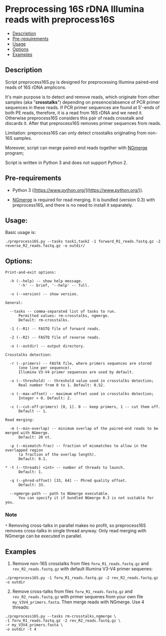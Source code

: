 # Preprocessing 16S rDNA Illumina reads with preprocess16S

- [Description](#description)
- [Pre-requirements](#pre-requirements)
- [Usage](#usage)
- [Options](#options)
- [Examples](#examples)

## Description

Script preprocess16S.py is designed for preprocessing Illumina paired-end reads of 16S rDNA amplicons.

It's main purpose is to detect and remove reads, which originate from other samples (aka "**crosstalks**") depending on presence/absence of PCR primer sequences in these reads. If PCR primer sequences are found at 5'-ends of both PE reads, therefore, it is a read from 16S rDNA and we need it. Otherwise preprocess16S considers this pair of reads crosstalk and discards it. After that preprocess16S removes primer sequences from reads.

Limitation: preprocess16S can only detect crosstalks originating from non-16S samples.

Moreover, script can merge paired-end reads together with [NGmerge](https://github.com/jsh58/NGmerge) program;

Script is written in Python 3 and does not support Python 2.

## Pre-requirements

- Python 3 ([https://www.python.org/](https://www.python.org/)).

- [NGmerge](https://github.com/harvardinformatics/NGmerge) is required for read merging. It is bundled (version 0.3) with preprocess16S, and there is no need to install it separately.

## Usage:

Basic usage is:

```
./preprocess16S.py --tasks task1,task2 -1 forward_R1_reads.fastq.gz -2 reverse_R2_reads.fastq.gz -o outdir/
```

## Options:

```
Print-and-exit options:

  -h (--help) -- show help message.
      '-h' -- brief, '--help' -- full.

  -v (--version) -- show version.

General:

  --tasks -- comma-separated list of tasks to run.
      Permitted values: rm-crosstalks, ngmerge.
      Default: rm-crosstalks.

  -1 (--R1) -- FASTQ file of forward reads.

  -2 (--R2) -- FASTQ file of reverse reads.

  -o (--outdir) -- output directory.

Crosstalks detection:

  -r (--primers) -- FASTA file, where primers sequences are stored
      (one line per sequence).
      Illumina V3-V4 primer sequences are used by default.

  -x (--threshold) -- threshold value used in crosstalks detection;
      Real number from 0 to 1. Default: 0.52.

  -s (--max-offset) -- maximum offset used in crosstalks detection;
      Integer > 0. Default: 2.

  -с (--cut-off-primers) [0, 1]. 0 -- keep primers, 1 -- cut them off.
      Default -- 1.

Read merging:

  -m (--min-overlap) -- minimum overlap of the paired-end reads to be merged with NGmerge.
      Default: 20 nt.

  -p (--mismatch-frac) -- fraction of mismatches to allow in the overlapped region
      (a fraction of the overlap length).
      Default: 0.1.

* -t (--threads) <int> -- number of threads to launch.
      Default: 1.

  -q (--phred-offset) [33, 64] -- Phred quality offset.
      Default: 33.

  --ngmerge-path -- path to NGmerge executable.
      You can specify it if bundled NGmerge 0.3 is not suitable for you.
```

### Note

`*` Removing cross-talks in parallel makes no profit, so preprocess16S removes cross-talks in single thread anyway. Only read merging with NGmerge can be executed in parallel.


## Examples

1) Remove non-16S crosstalks from files `forw_R1_reads.fastq.gz` and `rev_R2_reads.fastq.gz` with default Illumina V3-V4 primer sequenes:

```
./preprocess16S.py -1 forw_R1_reads.fastq.gz -2 rev_R2_reads.fastq.gz -o outdir
```

2) Remove cross-talks from files `forw_R1_reads.fastq.gz` and `rev_R2_reads.fastq.gz` with primer sequenes from your own file `my_V3V4_primers.fasta`. Then merge reads with NGmerge. Use 4 threads:

```
./preprocess16S.py --tasks rm-crosstalks,ngmerge \
-1 forw_R1_reads.fastq.gz -2 rev_R2_reads.fastq.gz \
-r my_V3V4_primers.fasta \
-o outdir -t 4
```
